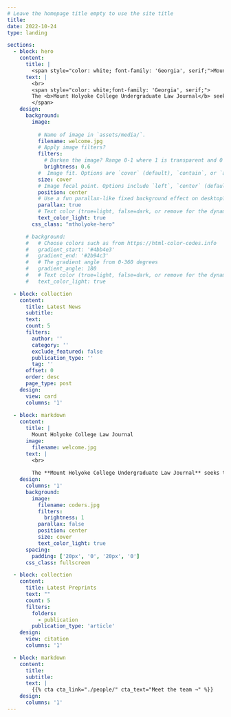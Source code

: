 ```yaml
---
# Leave the homepage title empty to use the site title
title:
date: 2022-10-24
type: landing

sections:
  - block: hero
    content:
      title: |
        <span style="color: white; font-family: 'Georgia', serif;">Mount Holyoke College Law Journal</span>
      text: |
        <br>
        <span style="color: white;font-family: 'Georgia', serif;">
        The <b>Mount Holyoke College Undergraduate Law Journal</b> seeks to elevate the voices of Mount Holyoke College students in the field of legal scholarship.         
        </span>
    design:
      background:
        image:
        
          # Name of image in `assets/media/`.
          filename: welcome.jpg
          # Apply image filters?
          filters:
            # Darken the image? Range 0-1 where 1 is transparent and 0 is opaque.
            brightness: 0.6
          #  Image fit. Options are `cover` (default), `contain`, or `actual` size.
          size: cover
          # Image focal point. Options include `left`, `center` (default), or `right`.
          position: center
          # Use a fun parallax-like fixed background effect on desktop? true/false
          parallax: true
          # Text color (true=light, false=dark, or remove for the dynamic theme color).
          text_color_light: true
        css_class: "mtholyoke-hero"

      # background:
      #   # Choose colors such as from https://html-color-codes.info
      #   gradient_start: '#4bb4e3'
      #   gradient_end: '#2b94c3'
      #   # The gradient angle from 0-360 degrees
      #   gradient_angle: 180
      #   # Text color (true=light, false=dark, or remove for the dynamic theme color).
      #   text_color_light: true

  - block: collection
    content:
      title: Latest News
      subtitle:
      text:
      count: 5
      filters:
        author: ''
        category: ''
        exclude_featured: false
        publication_type: ''
        tag: ''
      offset: 0
      order: desc
      page_type: post
    design:
      view: card
      columns: '1'
  
  - block: markdown
    content:
      title: |
        Mount Holyoke College Law Journal
      image:
        filename: welcome.jpg
      text: |
        <br>
        
        The **Mount Holyoke College Undergraduate Law Journal** seeks to elevate the voices of Mount Holyoke College students in the field of legal scholarship.
    design:
      columns: '1'
      background:
        image: 
          filename: coders.jpg
          filters:
            brightness: 1
          parallax: false
          position: center
          size: cover
          text_color_light: true
      spacing:
        padding: ['20px', '0', '20px', '0']
      css_class: fullscreen

  - block: collection
    content:
      title: Latest Preprints
      text: ""
      count: 5
      filters:
        folders:
          - publication
        publication_type: 'article'
    design:
      view: citation
      columns: '1'

  - block: markdown
    content:
      title:
      subtitle:
      text: |
        {{% cta cta_link="./people/" cta_text="Meet the team →" %}}
    design:
      columns: '1'
---
```

